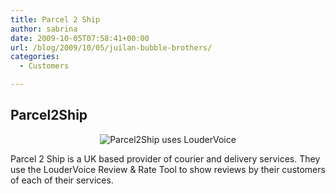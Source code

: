 ```yaml
---
title: Parcel 2 Ship
author: sabrina
date: 2009-10-05T07:58:41+00:00
url: /blog/2009/10/05/juilan-bubble-brothers/
categories:
  - Customers

---
```

## Parcel2Ship

<p style="text-align: center;">
  <img class="size-full wp-image-476 aligncenter" title="Parcel2Ship uses LouderVoice" src="https://loudervoice.com/wp-content/uploads/2009/10/05/juilan-bubble-brothers/p2slogo.jpg" alt="Parcel2Ship uses LouderVoice" />
</p>

Parcel 2 Ship is a UK based provider of courier and delivery services. They use the LouderVoice Review & Rate Tool to show reviews by their customers of each of their services.
